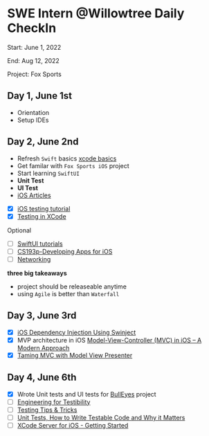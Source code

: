 # SWE Intern @Willowtree Daily CheckIn

Start: June 1, 2022

End: Aug 12, 2022

Project: Fox Sports

## Day 1, June 1st

- Orientation
- Setup IDEs

## Day 2, June 2nd

- Refresh `Swift` basics [xcode basics](https://drive.google.com/file/d/1Q_-q3yM4H5sYUQyyq6EJOLY9x2e4dw_A/view)
- Get familar with `Fox Sports iOS` project
- Start learning `SwiftUI`
- **Unit Test**
- **UI Test**
- [iOS Articles](https://www.raywenderlich.com/ios/articles)
- [x] [iOS testing tutorial](https://www.raywenderlich.com/21020457-ios-unit-testing-and-ui-testing-tutorial#toc-anchor-001)
- [x] [Testing in XCode](https://developer.apple.com/videos/play/wwdc2019/413/)

Optional
- [ ] [SwiftUI tutorials](https://developer.apple.com/tutorials/swiftui)
- [ ] [CS193p-Developing Apps for iOS](https://cs193p.sites.stanford.edu/)
- [ ] [Networking](https://drive.google.com/file/d/10BwFbyINIelfynt6GmFBZTwUiaM4YTxK/view)

**three big takeaways**
- project should be releaseable anytime
- using `Agile` is better than `Waterfall`

## Day 3, June 3rd
- [x] [iOS Dependency Injection Using Swinject](https://ali-akhtar.medium.com/ios-dependency-injection-using-swinject-9c4ceff99e41)
- [x] MVP architecture in iOS [Model-View-Controller (MVC) in iOS – A Modern Approach](https://www.raywenderlich.com/1000705-model-view-controller-mvc-in-ios-a-modern-approach)
- [x] [Taming MVC with Model View Presenter](https://www.youtube.com/watch?v=iIcGunopmfQ)

## Day 4, June 6th
- [x] Wrote Unit tests and UI tests for [BullEyes](https://github.com/snowyaya/BullsEye) project
- [ ] [Engineering for Testibility](https://developer.apple.com/videos/play/wwdc2017/414/)
- [ ] [Testing Tips & Tricks](https://developer.apple.com/videos/play/wwdc2018/417/)
- [ ] [Unit Tests, How to Write Testable Code and Why it Matters](https://www.toptal.com/qa/how-to-write-testable-code-and-why-it-matters)
- [ ] [XCode Server for iOS - Getting Started](https://www.raywenderlich.com/12258400-xcode-server-for-ios-getting-started)
